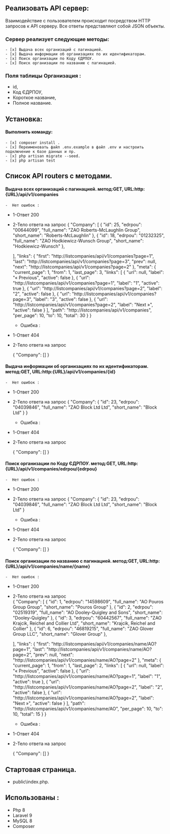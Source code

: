 ##  Реализовать API сервер: 
Взаимодействие с пользователем происходит посредством HTTP запросов к API серверу. 
Все ответы представляют собой JSON объекты. 

###  Сервер реализует следующие методы: 
    - [x] Выдача всех организаций c пагинацией.
    - [x] Выдача информации об организациях по их идентификаторам.
    - [x] Поиск организации по Коду ЄДРПОУ.
    - [x] Поиск организации по названию c пагинацией.

###  Поля таблицы Организация  :
- id, 
- Код ЄДРПОУ, 
- Короткое название, 
- Полное название.

## Установка:

#### Выполнить команду:
    - [x] composer install .
    - [x] Переименовать файл .env.example в файл .env и настроить подключение к базе данных и пр.
    - [x] php artisan migrate --seed.
    - [x] php artisan test


## Список API routers с методами.
#### Выдача всех организаций c пагинацией. метод:GET, URL:http:{URL}/api/v1/companies
    -  Нет ошибок :
* 1-Ответ 200
* 2-Тело ответа на запрос
  {
  "Company": [
  {
  "id": 25,
  "edrpou": "00644099",
  "full_name": "ZAO Roberts-McLaughlin Group",
  "short_name": "Roberts-McLaughlin"
  },
  {
  "id": 18,
  "edrpou": "01232325",
  "full_name": "ZAO Hodkiewicz-Wunsch Group",
  "short_name": "Hodkiewicz-Wunsch"
  },

  ],
  "links": {
  "first": "http://listcompanies/api/v1/companies?page=1",
  "last": "http://listcompanies/api/v1/companies?page=3",
  "prev": null,
  "next": "http://listcompanies/api/v1/companies?page=2"
  },
  "meta": {
  "current_page": 1,
  "from": 1,
  "last_page": 3,
  "links": [
  {
  "url": null,
  "label": "&laquo; Previous",
  "active": false
  },
  {
  "url": "http://listcompanies/api/v1/companies?page=1",
  "label": "1",
  "active": true
  },
  {
  "url": "http://listcompanies/api/v1/companies?page=2",
  "label": "2",
  "active": false
  },
  {
  "url": "http://listcompanies/api/v1/companies?page=3",
  "label": "3",
  "active": false
  },
  {
  "url": "http://listcompanies/api/v1/companies?page=2",
  "label": "Next &raquo;",
  "active": false
  }
  ],
  "path": "http://listcompanies/api/v1/companies",
  "per_page": 10,
  "to": 10,
  "total": 30
  }
  }

    -  Ошибка :
* 1-Ответ 404
* 2-Тело ответа на запрос

  {
  "Company": []
  }


#### Выдача информации об организациях по их идентификаторам. метод:GET, URL:http:{URL}/api/v1/companies/{id}
    -  Нет ошибок :
* 1-Ответ 200
* 2-Тело ответа на запрос
  {
  "Company": {
  "id": 23,
  "edrpou": "04039846",
  "full_name": "ZAO Block Ltd Ltd",
  "short_name": "Block Ltd"
  }
  }
    -  Ошибка :
* 1-Ответ 404
* 2-Тело ответа на запрос

  {
  "Company": []
  }


#### Поиск организации по Коду ЄДРПОУ. метод:GET, URL:http:{URL}/api/v1/companies/edrpou/{edrpou}
    -  Нет ошибок :
* 1-Ответ 200
* 2-Тело ответа на запрос
  {
  "Company": {
  "id": 23,
  "edrpou": "04039846",
  "full_name": "ZAO Block Ltd Ltd",
  "short_name": "Block Ltd"
  }

    -  Ошибка :
* 1-Ответ 404
* 2-Тело ответа на запрос

  {
  "Company": []
  }


#### Поиск организации по названию c пагинацией. метод:GET, URL:http:{URL}/api/v1/companies/name/{name}
    -  Нет ошибок :
* 1-Ответ 200
* 2-Тело ответа на запрос  
{
  "Company": [
  {
  "id": 1,
  "edrpou": "14598609",
  "full_name": "AO Pouros Group Group",
  "short_name": "Pouros Group"
  },
  {
  "id": 2,
  "edrpou": "02519319",
  "full_name": "AO Dooley-Quigley and Sons",
  "short_name": "Dooley-Quigley"
  },
  {
  "id": 3,
  "edrpou": "60442567",
  "full_name": "ZAO Krajcik, Reichel and Collier Ltd",
  "short_name": "Krajcik, Reichel and Collier"
  },
  {
  "id": 6,
  "edrpou": "46819215",
  "full_name": "ZAO Glover Group LLC",
  "short_name": "Glover Group"
  },
 
  ],
  "links": {
  "first": "http://listcompanies/api/v1/companies/name/AO?page=1",
  "last": "http://listcompanies/api/v1/companies/name/AO?page=2",
  "prev": null,
  "next": "http://listcompanies/api/v1/companies/name/AO?page=2"
  },
  "meta": {
  "current_page": 1,
  "from": 1,
  "last_page": 2,
  "links": [
  {
  "url": null,
  "label": "&laquo; Previous",
  "active": false
  },
  {
  "url": "http://listcompanies/api/v1/companies/name/AO?page=1",
  "label": "1",
  "active": true
  },
  {
  "url": "http://listcompanies/api/v1/companies/name/AO?page=2",
  "label": "2",
  "active": false
  },
  {
  "url": "http://listcompanies/api/v1/companies/name/AO?page=2",
  "label": "Next &raquo;",
  "active": false
  }
  ],
  "path": "http://listcompanies/api/v1/companies/name/AO",
  "per_page": 10,
  "to": 10,
  "total": 15
  }
  }

    -  Ошибка :
* 1-Ответ 404
* 2-Тело ответа на запрос

  {
  "Company": []
  }
## Стартовая страница.
- public\index.php.

## Использованы :
- Php 8
- Laravel 9
- MySQL 8
- Composer

